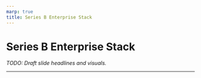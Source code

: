 ```yaml
---
marp: true
title: Series B Enterprise Stack
---
```


# Series B Enterprise Stack
*TODO: Draft slide headlines and visuals.*

---
<!-- TODO: Explain the Series B enterprise tooling mix, integrations and cost modelling worksheet. -->
